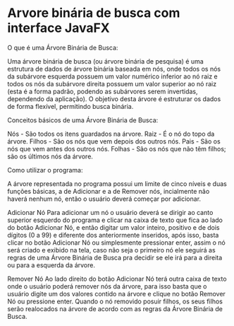 # Arvore binária de busca com interface JavaFX

O que é uma Árvore Binária de Busca:

Uma árvore binária de busca (ou árvore binária de pesquisa) é uma estrutura de dados de árvore binária baseada em nós, onde todos os nós da subárvore esquerda possuem um valor numérico inferior ao nó raiz e todos os nós da subárvore direita possuem um valor superior ao nó raiz (esta é a forma padrão, podendo as subárvores serem invertidas, dependendo da aplicação). O objetivo desta árvore é estruturar os dados de forma flexível, permitindo busca binária.


Conceitos básicos de uma Árvore Binária de Busca:

Nós - São todos os itens guardados na árvore.
Raiz - É o nó do topo da árvore. 
Filhos - São os nós que vem depois dos outros nós.
Pais - São os nós que vem antes dos outros nós.
Folhas - São os nós que não têm filhos; são os últimos nós da árvore.


Como utilizar o programa:

A árvore representada no programa possui um limite de cinco níveis e duas funções básicas, a de Adicionar e a de Remover nós, incialmente não haverá nenhum nó, então o usuário deverá começar por adicionar.

Adicionar Nó Para adicionar um nó o usuário deverá se dirigir ao canto superior esquerdo do programa e clicar na caixa de texto que fica ao lado do botão Adicionar Nó, e então digitar um valor inteiro, positivo e de dois dígitos (0 a 99) e diferente dos anteriormente inseridos, após isso, basta clicar no botão Adicionar Nó ou simplesmente pressionar enter, assim o nó será criado e exibido na tela, caso não seja o primeiro nó ele seguirá as regras de uma Árvore Binária de Busca pra decidir se ele irá para a direita ou para a esquerda da árvore.

Remover Nó Ao lado direito do botão Adicionar Nó terá outra caixa de texto onde o usuário poderá remover nós da árvore, para isso basta que o usuário digite um dos valores contido na árvore e clique no botão Remover Nó ou pressione enter. Quando o nó removido posuir filhos, os seus filhos serão realocados na árvore de acordo com as regras da Árvore Binária de Busca.